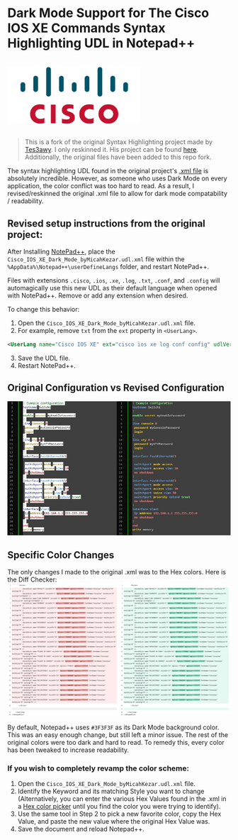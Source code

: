 # Dark Mode Support for The Cisco IOS XE Commands Syntax Highlighting UDL in Notepad++

<br />

<img src="assets/cisco-logo.png" alt="Cisco Logo" title="Cisco" width="300" style="display: block;"/>

<br />

> This is a fork of the original Syntax Highlighting project made by [Tes3awy](https://github.com/Tes3awy). I only reskinned it. His project can be found [here](https://github.com/Tes3awy/Cisco-IOS-XE-NotepadPlusPlus-Syntax-Highlight).
> Additionally, the original files have been added to this repo fork.  

The syntax highlighting UDL found in the original project's [.xml file](https://github.com/Tes3awy/Cisco-IOS-XE-NotepadPlusPlus-Syntax-Highlight/blob/main/Cisco_IOS_XE_byOsamaAbbas.udl.xml) is absolutely incredible. However, as someone who uses Dark Mode on every application, the color conflict was too hard to read. As a result, I revised/reskinned the original .xml file to allow for dark mode compatability / readability. 

## Revised setup instructions from the original project:
After Installing [NotePad++](https://notepad-plus-plus.org/downloads/), place the `Cisco_IOS_XE_Dark_Mode_byMicahKezar.udl.xml` file within the `%AppData%\Notepad++\userDefineLangs` folder, and restart NotePad++.

Files with extensions `.cisco`, `.ios`, `.xe`, `.log`, `.txt`, `.conf`, and `.config` will automagically use this new UDL as their default language when opened with NotePad++. Remove or add any extension when desired.

To change this behavior:

1. Open the `Cisco_IOS_XE_Dark_Mode_byMicahKezar.udl.xml` file.
2. For example, remove `txt` from the `ext` property in `<UserLang>`.

```xml
<UserLang name="Cisco IOS XE" ext="cisco ios xe log conf config" udlVersion="2.0">
```

3. Save the UDL file.
4. Restart NotePad++.

## Original Configuration vs Revised Configuration

![Preview](assets/before_and_after.jpg)

## Specific Color Changes
The only changes I made to the original .xml was to the Hex colors. Here is the Diff Checker:  
![Diff](assets/diffchecker.jpg)

By default, Notepad++ uses `#3F3F3F` as its Dark Mode background color. This was an easy enough change, but still left a minor issue. The rest of the original colors were too dark and hard to read. To remedy this, every color has been tweaked to increase readability.

### If you wish to completely revamp the color scheme:

1. Open the `Cisco_IOS_XE_Dark_Mode_byMicahKezar.udl.xml` file.
2. Identify the Keyword and its matching Style you want to change (Alternatively, you can enter the various Hex Values found in the .xml in a [Hex color picker](https://htmlcolorcodes.com/) until you find the color you were trying to identify).
3. Use the same tool in Step 2 to pick a new favorite color, copy the Hex Value, and paste the new value where the original Hex Value was. 
4. Save the document and reload Notepad++.

